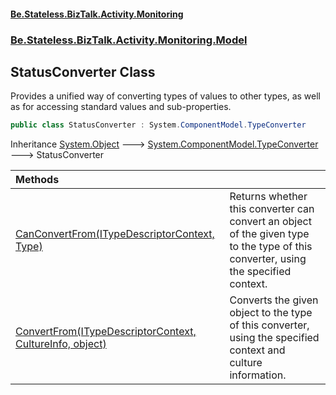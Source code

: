 #### [Be.Stateless.BizTalk.Activity.Monitoring](README.md 'README')
### [Be.Stateless.BizTalk.Activity.Monitoring.Model](Be.Stateless.BizTalk.Activity.Monitoring.Model.md 'Be.Stateless.BizTalk.Activity.Monitoring.Model')

## StatusConverter Class

Provides a unified way of converting types of values to other types, as well as for accessing standard values and
sub-properties.

```csharp
public class StatusConverter : System.ComponentModel.TypeConverter
```

Inheritance [System.Object](https://docs.microsoft.com/en-us/dotnet/api/System.Object 'System.Object') &#129106; [System.ComponentModel.TypeConverter](https://docs.microsoft.com/en-us/dotnet/api/System.ComponentModel.TypeConverter 'System.ComponentModel.TypeConverter') &#129106; StatusConverter

| Methods | |
| :--- | :--- |
| [CanConvertFrom(ITypeDescriptorContext, Type)](StatusConverter.CanConvertFrom(ITypeDescriptorContext,Type).md 'Be.Stateless.BizTalk.Activity.Monitoring.Model.StatusConverter.CanConvertFrom(System.ComponentModel.ITypeDescriptorContext, System.Type)') | Returns whether this converter can convert an object of the given type to the type of this converter, using the specified context. |
| [ConvertFrom(ITypeDescriptorContext, CultureInfo, object)](StatusConverter.ConvertFrom(ITypeDescriptorContext,CultureInfo,object).md 'Be.Stateless.BizTalk.Activity.Monitoring.Model.StatusConverter.ConvertFrom(System.ComponentModel.ITypeDescriptorContext, System.Globalization.CultureInfo, object)') | Converts the given object to the type of this converter, using the specified context and culture information. |
